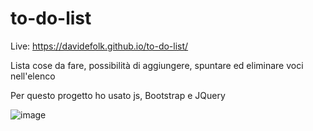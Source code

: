 # to-do-list

Live: https://davidefolk.github.io/to-do-list/

Lista cose da fare, possibilità di aggiungere, spuntare ed eliminare voci nell'elenco

Per questo progetto ho usato js, Bootstrap e JQuery

![image](https://user-images.githubusercontent.com/107867374/200324627-4200bb65-a939-4728-b391-3d933bc1d990.png)
